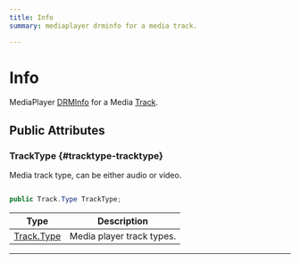 ```yaml
---
title: Info
summary: mediaplayer drminfo for a media track. 

---
```


# Info




MediaPlayer [DRM](/unity-api/api/UnityEngine.XR.MagicLeap/MLMedia/Player/Track/DRM/UnityEngine.XR.MagicLeap.MLMedia.Player.Track.DRM.md)[Info](/unity-api/api/UnityEngine.XR.MagicLeap/MLMedia/Player/Track/DRM/UnityEngine.XR.MagicLeap.MLMedia.Player.Track.DRM.Info.md) for a Media [Track](/unity-api/api/UnityEngine.XR.MagicLeap/MLMedia/Player/Track/UnityEngine.XR.MagicLeap.MLMedia.Player.Track.md).   





## Public Attributes

### TrackType {#tracktype-tracktype}

Media track type, can be either audio or video. 

```csharp

public Track.Type TrackType;

```

| Type | Description  | 
|--|--|
| [Track.Type](/unity-api/api/UnityEngine.XR.MagicLeap/MLMedia/Player/Track/UnityEngine.XR.MagicLeap.MLMedia.Player.Track.md#enums-type) | Media player track types.  |





-----------

